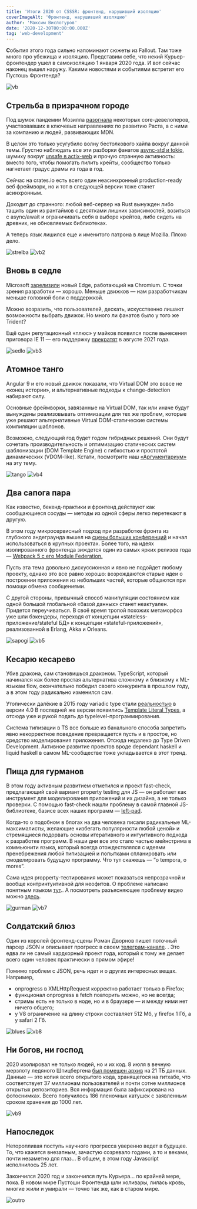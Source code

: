 ```yaml
---
title: 'Итоги 2020 от CSSSR: фронтенд, нарушивший изоляцию'
coverImageAlt: 'Фронтенд, нарушивший изоляцию'
author: 'Максим Вислогуров'
date: '2020-12-30T00:00:00.000Z'
tag: 'web-development'
---
```


**С**обытия этого года сильно напоминают сюжеты из Fallout. Там тоже много про убежища и изоляцию. Представим себе, что некий Курьер-фронтендер ушел в самоизоляцию 1 января 2020 года. И вот сейчас наконец вышел наружу. Какими новостями и событиями встретит его Пустошь Фронтенда?


<Img imageName='vb' alt='vb'/>

## Стрельба в призрачном городе

Под шумок пандемии Мозилла <a href="https://habr.com/ru/news/t/514886/" target="_blank">разогнала</a> некоторых core-девелоперов, участвовавших в ключевых направлениях по развитию Раста, а с ними за компанию и людей, развивающих MDN.

В целом это только усугубило волну бестолкового хайпа вокруг данной темы. Грустно наблюдать все эти разборки фанатов <a href="https://www.linux.org.ru/forum/talks/15339579" target="_blank">async-std и tokio</a>, шумиху вокруг <a href="https://www.opennet.ru/opennews/art.shtml?num=52208" target="_blank">unsafe в actix-web</a> и прочую странную активность: вместо того, чтобы помогать пилить крейты, сообщество только нагнетает градус драмы из года в год.

Сейчас на crates.io есть всего один неасинхронный production-ready веб фреймворк, но и тот в следующей версии тоже станет асинхронным.

Доходит до странного: любой веб-сервер на Rust вынужден либо тащить один из рантаймов с десятками лишних зависимостей, возиться с async/await и ограничивать себя в выборе крейтов, либо сидеть на древних, не обновляемых библиотеках.

А теперь язык лишился еще и именитого патрона в лице Mozilla. Плохо дело.

<Img imageName='strelba' alt='strelba'/>

<Img imageName='vb2' alt='vb2'/>

## Вновь в седле

Microsoft <a href="https://3dnews.ru/1001829/obzor-microsoft-edge-na-chromium" target="_blank">зарелизили</a> новый Edge, работающий на Chromium. С точки зрения разработки — хорошо. Меньше движков — нам разработчикам меньше головной боли с поддержкой.

Можно возразить, что пользователей, дескать, искусственно лишают возможности выбрать движок. Но много ли фанатов было у того же Trident?

Ещё один репутационный «плюс» у майков появился после вынесения приговора IE 11 — его поддержку <a href="https://www.microsoft.com/ru-ru/microsoft-365/windows/end-of-ie-support" target="_blank">прекратят</a>  в августе 2021 года.

<Img imageName='sedlo' alt='sedlo'/>

<Img imageName='vb3' alt='vb3'/>

## Атомное танго

Angular 9 и его новый движок показали, что Virtual DOM это вовсе не «конец истории», и альтернативные подходы к change-detection набирают силу.

Основные фреймворки, завязанные на Virtual DOM, так или иначе будут вынуждены реализовывать оптимизации для тех же проблем, которые уже решают альтернативные Virtual DOM-статические системы компиляции шаблонов.

Возможно, следующий год будет годом гибридных решений. Они будут сочетать производительность и оптимизацию статических систем шаблонизации (DOM Template Engine) с гибкостью и простотой динамических (VDOM-like).
Кстати, посмотрите наш <a href="https://www.youtube.com/watch?v=Io6Aa7L4GsE" target="_blank">«Аргументариум»</a> на эту тему.

<Img imageName='tango' alt='tango'/>

<Img imageName='vb4' alt='vb4'/>

## Два сапога пара

Как известно, бекенд-практики и фронтенд действуют как сообщающиеся сосуды — методы из одной сферы легко перетекают в другую.

В этом году микросервисный подход при разработке фронта из глубокого андеграунда вышел на <a href="https://frontendconf.ru/moscow/2020/abstracts/5993" target="_blank">cцены больших конференций</a> и начал использоваться в крупных проектах.
Более того, на идеях изолированного фронтенда зиждется один из самых ярких релизов года — <a href="https://holyjs-moscow.ru/2020/msk/talks/5xx2i0vcleyeatztadt6ap/" target="_blank">Webpack 5 с его Module Federation.</a>

Пусть эта тема довольно дискуссионная и явно не подойдет любому проекту, однако это все равно хорошо: возрождаются старые идеи о построении приложения из небольших частей, которые общаются при помощи обмена сообщениями.

С другой стороны, привычный способ манипуляции состоянием как одной большой глобальной «базой данных» станет неактуален. Придется переучиваться.
В своё время тропой похожих метаморфоз уже шли бэкендеры, переходя от концепции «stateless-приложение/stateful БД» к концепции «stateful-приложений», реализованной в Erlang, Akka и Orleans.

<Img imageName='sapogi' alt='sapogi'/>

<Img imageName='vb5' alt='vb5'/>

## Кесарю кесарево

Убив дракона, сам становишься драконом. TypeScript, который начинался как более простая альтернатива сложному и близкому к ML-языкам flow, окончательно победил своего конкурента в прошлом году, а в этом году радикально изменился сам.

Утопически далёкие в 2015 году variadic type стали <a href="https://devblogs.microsoft.com/typescript/announcing-typescript-4-0/#variadic-tuple-types" target="_blank">реальностью</a> в версии 4.0
В последней же версии появились <a href="https://devblogs.microsoft.com/typescript/announcing-typescript-4-1-beta/#template-literal-types" target="_blank">Template Literal Types</a>, а отсюда уже и рукой подать до typelevel-программирования.

Система типизации в TS все больше из банального способа запретить явно некорректное поведение превращается пусть и в простое, но средство моделирования приложения. Отсюда недалеко до Type Driven Development. Активное развитие проектов вроде dependant haskell и liquid haskell в самом ML-сообществе тоже укладывается в этот тренд.

## Пища для гурманов

В этом году активным развитием отметился и проект fast-check, предлагающий свой вариант property testing для JS — он работает как инструмент для моделирования приложений и их дизайна, а не только проверки. С помощью fast-check нашли проблему в самой главной JS-библиотеке, базисе всех наших программ — <a href="https://github.com/dubzzz/fast-check/blob/master/documentation/IssuesDiscovered.md#stevemaoleft-pad" target="_blank">left-pad</a>.

Когда-то о подобном в блогах на два человека писали радикальные ML-максималисты, желающие «избегать популярности любой ценой» и стремящиеся подорвать основы итеративного и интуитивного подхода к разработке программ. В наши дни все это стало частью мейнстрима в коммьюнити языка, который всегда отождествлялся с идеями пренебрежения любой типизацией и попытками спланировать или смоделировать будущую программу. Что тут скажешь — “o tempora, o mores”.

Сама идея propperty-тестирования может показаться непрозрачной и вообще контринтуитивной для неофитов. О проблеме написано понятным языком <a href="https://blog.csssr.com/ru/article/property-testing/" target="_blank">тут</a>.. А посмотреть разъясняющее проблему видео можно <a href="https://www.youtube.com/watch?v=yckjMWTuLSg" target="_blank">здесь</a>.

<Img imageName='gurman' alt='gurman'/>

<Img imageName='vb7' alt='vb7'/>

## Солдатский блюз

Один из королей фронтенд-сцены Роман Дворнов пишет поточный парсер JSON и описывает прогресс в своем <a href="https://t.me/gorshochekvarit" target="_blank">телеграм-канале</a>.
. Это едва ли не самый хардкорный проект года, который к тому же делает всего один человек практически в прямом эфире!

Помимо проблем с JSON, речь идет и о других интересных вещах. Например,

- onprogress в XMLHttpRequest корректно работает только в Firefox;
- функционал onprogress в fetch повторить можно, но не всегда;
- стримы есть не только в ноде, но и в браузере — и между ними нет ничего общего;
- у V8 ограничение на длину строки составляет 512 Мб, у firefox 1 Гб, а у safari 2 Гб.

<Img imageName='blues' alt='blues'/>

<Img imageName='vb8' alt='vb8'/>

## Ни богов, ни господ

2020 изолировал не только людей, но и их код. 8 июля в вечную мерзлоту ледяного Шпицбергена <a href="https://arcticworldarchive.org/" target="_blank">был помещен архив</a> на 21 ТБ данных. Данные — это копия всего открытого кода, хранящегося на гитхабе, что соответствует 37 миллионам пользователей и почти сотне миллионов открытых репозиториев. Вся информация была зафиксирована на фотоснимках. Всего получилось 186 пленочных катушек с заявленным сроком хранения до 1000 лет.

<Img imageName='vb9' alt='vb9'/>

## Напоследок

Неторопливая поступь научного прогресса уверенно ведет в будущее. То, что кажется внезапным, зачастую созревало годами, а то и веками, почти незаметно для глаз… В общем, в этом году Javascript исполнилось 25 лет.

Закончился 2020 год и закончился путь Курьера… по крайней мере, пока. В новом мире Пустоши Фронтенда шли холивары, лилась кровь, многие жили и умирали — точно так же, как в старом мире.

<Img imageName='outro' alt='outro'/>
